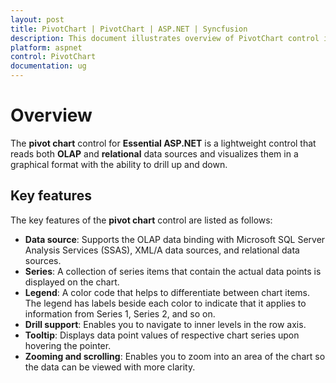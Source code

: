 ```yaml
---
layout: post
title: PivotChart | PivotChart | ASP.NET | Syncfusion
description: This document illustrates overview of PivotChart control in ASP.NET platform. Pivot Chart is a lightweight component to visualize relational and OLAP data sources in a graphical format
platform: aspnet
control: PivotChart
documentation: ug
---
```


# Overview

The **pivot chart** control for **Essential ASP.NET** is a lightweight control that reads both **OLAP** and **relational** data sources and visualizes them in a graphical format with the ability to drill up and down.

## Key features

The key features of the **pivot chart** control are listed as follows:

* **Data source**: Supports the OLAP data binding with Microsoft SQL Server Analysis Services (SSAS), XML/A data sources, and relational data sources.
* **Series**: A collection of series items that contain the actual data points is displayed on the chart.
* **Legend**: A color code that helps to differentiate between chart items. The legend has labels beside each color to indicate that it applies to information from Series 1, Series 2, and so on.
* **Drill support**: Enables you to navigate to inner levels in the row axis. 
* **Tooltip**: Displays data point values of respective chart series upon hovering the pointer.
* **Zooming and scrolling**: Enables you to zoom into an area of the chart so the data can be viewed with more clarity.